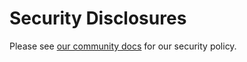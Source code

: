 # Security Disclosures

Please see [our community docs](https://oauth2-proxy.github.io/oauth2-proxy/community/security) for our security policy.
